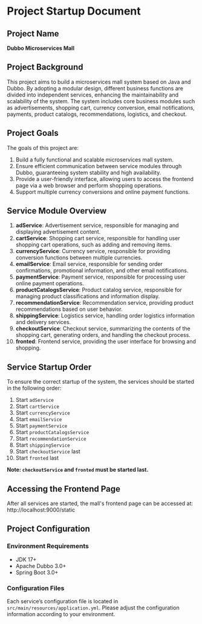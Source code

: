 # Project Startup Document

## Project Name

**Dubbo Microservices Mall**

## Project Background

This project aims to build a microservices mall system based on Java and Dubbo. By adopting a modular design, different business functions are divided into independent services, enhancing the maintainability and scalability of the system. The system includes core business modules such as advertisements, shopping cart, currency conversion, email notifications, payments, product catalogs, recommendations, logistics, and checkout.

## Project Goals

The goals of this project are:

1. Build a fully functional and scalable microservices mall system.
2. Ensure efficient communication between service modules through Dubbo, guaranteeing system stability and high availability.
3. Provide a user-friendly interface, allowing users to access the frontend page via a web browser and perform shopping operations.
4. Support multiple currency conversions and online payment functions.

## Service Module Overview

1. **adService**: Advertisement service, responsible for managing and displaying advertisement content.
2. **cartService**: Shopping cart service, responsible for handling user shopping cart operations, such as adding and removing items.
3. **currencyService**: Currency service, responsible for providing conversion functions between multiple currencies.
4. **emailService**: Email service, responsible for sending order confirmations, promotional information, and other email notifications.
5. **paymentService**: Payment service, responsible for processing user online payment operations.
6. **productCatalogsService**: Product catalog service, responsible for managing product classifications and information display.
7. **recommendationService**: Recommendation service, providing product recommendations based on user behavior.
8. **shippingService**: Logistics service, handling order logistics information and delivery services.
9. **checkoutService**: Checkout service, summarizing the contents of the shopping cart, generating orders, and handling the checkout process.
10. **fronted**: Frontend service, providing the user interface for browsing and shopping.

## Service Startup Order

To ensure the correct startup of the system, the services should be started in the following order:

1. Start `adService`
2. Start `cartService`
3. Start `currencyService`
4. Start `emailService`
5. Start `paymentService`
6. Start `productCatalogsService`
7. Start `recommendationService`
8. Start `shippingService`
9. Start `checkoutService` last
10. Start `fronted` last

**Note: `checkoutService` and `fronted` must be started last.**

## Accessing the Frontend Page

After all services are started, the mall's frontend page can be accessed at: http://localhost:9000/static

## Project Configuration

### Environment Requirements

- JDK 17+
- Apache Dubbo 3.0+
- Spring Boot 3.0+

### Configuration Files

Each service’s configuration file is located in `src/main/resources/application.yml`. Please adjust the configuration information according to your environment.
